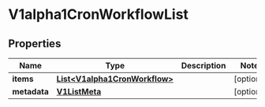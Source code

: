 

# V1alpha1CronWorkflowList

## Properties

Name | Type | Description | Notes
------------ | ------------- | ------------- | -------------
**items** | [**List&lt;V1alpha1CronWorkflow&gt;**](V1alpha1CronWorkflow.md) |  |  [optional]
**metadata** | [**V1ListMeta**](V1ListMeta.md) |  |  [optional]



